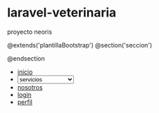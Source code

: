 # laravel-veterinaria
proyecto neoris




@extends('plantillaBootstrap')
@section('seccion')

@endsection
<div class="card text-center">
    <div class="card-header">
      <ul class="nav nav-tabs card-header-tabs">
        <li class="nav-item">
           <a class="nav-link" href="inicio">inicio</a>
        </li>
        <li class="nav-item">
         
         
   <div class="offcanvas offcanvas-star" tabindex="-1"
   id="offcanvas-header">
  
<div class="dropdown my-3">



  <select class="form-select" aria-label="Default select example">
    <option selected>servicios</option>
   <option value ="servicios medicos"> <a href="http://localhost/veterinaria/nosotros/" style="float: none; width: auto;">Servicios Médicos</a>
    <option value="consultorio" ><a class="nav-link" href="inicio">Consultorio</option>
  
    <option value="pet shop">pet shop</option>
    <option value="Baño y estetica">baño y estetica</option>
  </select>

</div>
</body>
        </li>
        <li class="nav-item">
          <a class="nav-link " href="nosotros">nosotros</a>
        </li>
        <li class="nav-item">
            <a class="nav-link " href="login">login</a>
          </li>
          <li class="nav-item">
            <a class="nav-link " href="perfil">perfil</a>
          </li>
      </ul>
   
  </div>
 <body>


